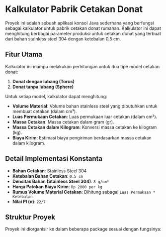 # Kalkulator Pabrik Cetakan Donat

Proyek ini adalah sebuah aplikasi konsol Java sederhana yang berfungsi sebagai kalkulator untuk pabrik cetakan donat rumahan. Kalkulator ini dapat menghitung berbagai parameter produksi untuk cetakan donat yang terbuat dari bahan stainless steel 304 dengan ketebalan 0,5 cm.

## Fitur Utama

Kalkulator ini mampu melakukan perhitungan untuk dua tipe model cetakan donat:
1.  **Donat dengan lubang (Torus)**
2.  **Donat tanpa lubang (Sphere)**

Untuk setiap model, kalkulator dapat menghitung:
* **Volume Material**: Volume bahan stainless steel yang dibutuhkan untuk membuat cetakan (dalam cm³).
* **Luas Permukaan Cetakan**: Luas permukaan luar cetakan (dalam cm²).
* **Massa Cetakan**: Massa cetakan dalam gram (gr).
* **Massa Cetakan dalam Kilogram**: Konversi massa cetakan ke kilogram (kg).
* **Biaya Kirim**: Estimasi biaya pengiriman berdasarkan massa cetakan dalam kilogram.

## Detail Implementasi Konstanta
* **Bahan Cetakan**: Stainless Steel 304
* **Ketebalan Bahan Cetakan**: `0.5 cm`
* **Densitas Bahan (Stainless Steel 304)**: `8 g/cm³`
* **Harga Patokan Biaya Kirim**: `Rp 2000 per kg`
* **Rumus Volume Material Cetakan**: Dihitung sebagai `Luas Permukaan * Ketebalan`
* **Nilai PI (π)**: `22/7`

## Struktur Proyek

Proyek ini diorganisir ke dalam beberapa package sesuai dengan fungsinya:
